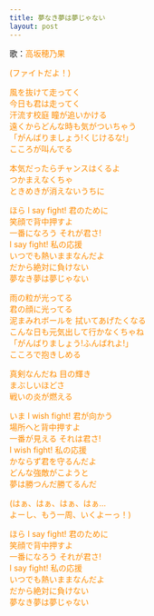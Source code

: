 ```yaml
---
title: 夢なき夢は夢じゃない
layout: post
---
```

歌：<font color="darkorange">高坂穂乃果</font>

<p><font color="darkorange">(ファイトだよ！)</font></p>

<p><font color="darkorange">風を抜けて走ってく<br />
今日も君は走ってく<br />
汗流す校庭 瞳が追いかける<br />
遠くからどんな時も気がついちゃう<br />
「がんばりましょう!くじけるな!」<br />
こころが叫んでる</font></p>

<p><font color="darkorange">本気だったらチャンスはくるよ<br />
つかまえなくちゃ<br />
ときめきが消えないうちに</font></p>

<p><font color="darkorange">ほら I say fight! 君のために<br />
笑顔で背中押すよ<br />
一番になろう それが君さ!<br />
I say fight! 私の応援<br />
いつでも熱いままなんだよ<br />
だから絶対に負けない<br />
夢なき夢は夢じゃない</font></p>

<p><font color="darkorange">雨の粒が光ってる<br />
君の顔に光ってる<br />
泥まみれボールを 拭いてあげたくなる<br />
こんな日も元気出して行かなくちゃね<br />
「がんばりましょう!ふんばれよ!」<br />
こころで抱きしめる</font></p>

<p><font color="darkorange">真剣なんだね 目の輝き<br />
まぶしいほどさ<br />
戦いの炎が燃える</font></p>

<p><font color="darkorange">いま I wish fight! 君が向かう<br />
場所へと背中押すよ<br />
一番が見える それは君さ!<br />
I wish fight! 私の応援<br />
かならず君を守るんだよ<br />
どんな強敵がこようと<br />
夢は勝つんだ勝てるんだ</font></p>

<p><font color="darkorange">(はぁ、はぁ、はぁ、はぁ…<br />
よーし、もう一周、いくよーっ！)</font></p>

<p><font color="darkorange">ほら I say fight! 君のために<br />
笑顔で背中押すよ<br />
一番になろう それが君さ!<br />
I say fight! 私の応援<br />
いつでも熱いままなんだよ<br />
だから絶対に負けない<br />
夢なき夢は夢じゃない</font></p>